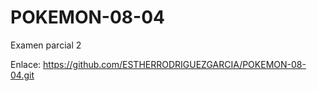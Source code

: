 # POKEMON-08-04
Examen parcial 2

Enlace: https://github.com/ESTHERRODRIGUEZGARCIA/POKEMON-08-04.git
